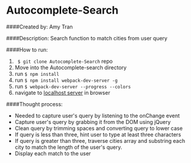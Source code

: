 # Autocomplete-Search
####Created by:
  Amy Tran 

####Description:
  Search function to match cities from user query

####How to run:
1. ` $ git clone Autocomplete-Search` repo
2. Move into the Autocomplete-search directory
3. run `$ npm install`
4. run `$ npm install webpack-dev-server -g`
5. run `$ webpack-dev-server --progress --colors`
6. navigate to [localhost server](http://localhost:8080/webpack-dev-server/) in browser 

####Thought process: 

- Needed to capture user's query by listening to the onChange event 
- Capture user's query by grabbing it from the DOM using jQuery
- Clean query by trimming spaces and converting query to lower case 
- If query is less than three, hint user to type at least three characters
- If query is greater than three, traverse cities array and substring each city to match the length of the user's query.
- Display each match to the user
